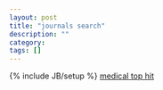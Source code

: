 ```yaml
---
layout: post
title: "journals search"
description: ""
category: 
tags: []
---
```

{% include JB/setup %}
[medical top hit](https://scholar.google.com/citations?view_op=top_venues&hl=en&vq=med)
